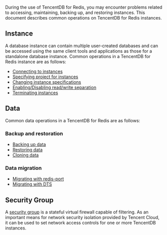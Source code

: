 During the use of TencentDB for Redis, you may encounter problems related to accessing, maintaining, backing up, and restoring instances. This document describes common operations on TencentDB for Redis instances.

## Instance
A database instance can contain multiple user-created databases and can be accessed using the same client tools and applications as those for a standalone database instance.
Common operations in a TencentDB for Redis instance are as follows:

- [Connecting to instances](https://intl.cloud.tencent.com/document/product/239/7042)
- [Specifying project for instances](https://intl.cloud.tencent.com/document/product/239/31933)
- [Changing instance specifications](https://intl.cloud.tencent.com/document/product/239/31934)
- [Enabling/Disabling read/write separation](https://intl.cloud.tencent.com/document/product/239/31935)
- [Terminating instances](https://intl.cloud.tencent.com/document/product/239/31937)


## Data
Common data operations in a TencentDB for Redis are as follows:

### Backup and restoration

- [Backing up data](https://intl.cloud.tencent.com/document/product/239/7071)
- [Restoring data](https://intl.cloud.tencent.com/document/product/239/7072)
- [Cloning data](https://intl.cloud.tencent.com/document/product/239/31897)

### Data migration

- [Migrating with redis-port](https://intl.cloud.tencent.com/document/product/239/31940)
- [Migrating with DTS](https://intl.cloud.tencent.com/document/product/239/31941)

## Security Group
A [security group](https://intl.cloud.tencent.com/document/product/239/31945) is a stateful virtual firewall capable of filtering. As an important means for network security isolation provided by Tencent Cloud, it can be used to set network access controls for one or more TencentDB instances.

